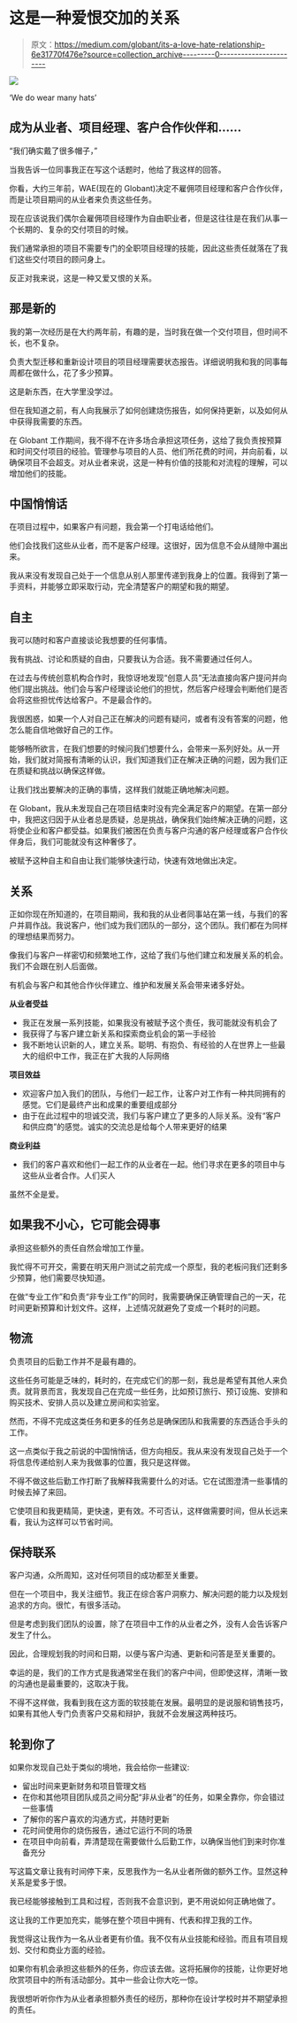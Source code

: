 # 这是一种爱恨交加的关系

> 原文：<https://medium.com/globant/its-a-love-hate-relationship-6e31770f476e?source=collection_archive---------0----------------------->

![](img/d3f06f6af72b02652770a1dfb1e969a7.png)

‘We do wear many hats’

## **成为从业者、项目经理、客户合作伙伴和……**

“我们确实戴了很多帽子，”

当我告诉一位同事我正在写这个话题时，他给了我这样的回答。

你看，大约三年前，WAE(现在的 Globant)决定不雇佣项目经理和客户合作伙伴，而是让项目期间的从业者来负责这些任务。

现在应该说我们偶尔会雇佣项目经理作为自由职业者，但是这往往是在我们从事一个长期的、复杂的交付项目的时候。

我们通常承担的项目不需要专门的全职项目经理的技能，因此这些责任就落在了我们这些交付项目的顾问身上。

反正对我来说，这是一种又爱又恨的关系。

## **那是新的**

我的第一次经历是在大约两年前，有趣的是，当时我在做一个交付项目，但时间不长，也不复杂。

负责大型迁移和重新设计项目的项目经理需要状态报告。详细说明我和我的同事每周都在做什么，花了多少预算。

这是新东西，在大学里没学过。

但在我知道之前，有人向我展示了如何创建烧伤报告，如何保持更新，以及如何从中获得我需要的东西。

在 Globant 工作期间，我不得不在许多场合承担这项任务，这给了我负责按预算和时间交付项目的经验。管理参与项目的人员、他们所花费的时间，并向前看，以确保项目不会超支。对从业者来说，这是一种有价值的技能和对流程的理解，可以增加他们的技能。

## **中国悄悄话**

在项目过程中，如果客户有问题，我会第一个打电话给他们。

他们会找我们这些从业者，而不是客户经理。这很好，因为信息不会从缝隙中漏出来。

我从来没有发现自己处于一个信息从别人那里传递到我身上的位置。我得到了第一手资料，并能够立即采取行动，完全清楚客户的期望和我的期望。

## **自主**

我可以随时和客户直接谈论我想要的任何事情。

我有挑战、讨论和质疑的自由，只要我认为合适。我不需要通过任何人。

在过去与传统创意机构合作时，我惊讶地发现“创意人员”无法直接向客户提问并向他们提出挑战。他们会与客户经理谈论他们的担忧，然后客户经理会判断他们是否会将这些担忧传达给客户。不是最合作的。

我很困惑，如果一个人对自己正在解决的问题有疑问，或者有没有答案的问题，他怎么能自信地做好自己的工作。

能够畅所欲言，在我们想要的时候问我们想要什么，会带来一系列好处。从一开始，我们就对简报有清晰的认识，我们知道我们正在解决正确的问题，因为我们正在质疑和挑战以确保这样做。

让我们找出要解决的正确的事情，这样我们就能正确地解决问题。

在 Globant，我从未发现自己在项目结束时没有完全满足客户的期望。在第一部分中，我把这归因于从业者总是质疑，总是挑战，确保我们始终解决正确的问题，这将使企业和客户都受益。如果我们被困在负责与客户沟通的客户经理或客户合作伙伴身后，我们可能就没有这种奢侈了。

被赋予这种自主和自由让我们能够快速行动，快速有效地做出决定。

## **关系**

正如你现在所知道的，在项目期间，我和我的从业者同事站在第一线，与我们的客户并肩作战。我说客户，他们成为我们团队的一部分，这个团队。我们都在为同样的理想结果而努力。

像我们与客户一样密切和频繁地工作，这给了我们与他们建立和发展关系的机会。我们不会跟在别人后面做。

有机会与客户和其他合作伙伴建立、维护和发展关系会带来诸多好处。

**从业者受益**

*   我正在发展一系列技能，如果我没有被赋予这个责任，我可能就没有机会了
*   我获得了与客户建立新关系和探索商业机会的第一手经验
*   我不断地认识新的人，建立关系。聪明、有抱负、有经验的人在世界上一些最大的组织中工作，我正在扩大我的人际网络

**项目效益**

*   欢迎客户加入我们的团队，与他们一起工作，让客户对工作有一种共同拥有的感觉。它们是最终产出和成果的重要组成部分
*   由于在此过程中的坦诚交流，我们与客户建立了更多的人际关系。没有“客户和供应商”的感觉。诚实的交流总是给每个人带来更好的结果

**商业利益**

*   我们的客户喜欢和他们一起工作的从业者在一起。他们寻求在更多的项目中与这些从业者合作。人们买人

虽然不全是爱。

## **如果我不小心，它可能会碍事**

承担这些额外的责任自然会增加工作量。

我忙得不可开交，需要在明天用户测试之前完成一个原型，我的老板问我们还剩多少预算，他们需要尽快知道。

在做“专业工作”和负责“非专业工作”的同时，我需要确保正确管理自己的一天，花时间更新预算和计划文件。这样，上述情况就避免了变成一个耗时的问题。

## **物流**

负责项目的后勤工作并不是最有趣的。

这些任务可能是乏味的，耗时的，在完成它们的那一刻，我总是希望有其他人来负责。就背景而言，我发现自己在完成一些任务，比如预订旅行、预订设施、安排和购买技术、安排人员以及建立房间和实验室。

然而，不得不完成这类任务和更多的任务总是确保团队和我需要的东西适合手头的工作。

这一点类似于我之前说的中国悄悄话，但方向相反。我从来没有发现自己处于一个将信息传递给别人来为我做事的位置，我只是这样做。

不得不做这些后勤工作打断了我解释我需要什么的对话。它在试图澄清一些事情的时候去掉了来回。

它使项目和我更精简，更快速，更有效。不可否认，这样做需要时间，但从长远来看，我认为这样可以节省时间。

## **保持联系**

客户沟通，众所周知，这对任何项目的成功都至关重要。

但在一个项目中，我关注细节。我正在综合客户洞察力、解决问题的能力以及规划追求的方向。很忙，有很多活动。

但是考虑到我们团队的设置，除了在项目中工作的从业者之外，没有人会告诉客户发生了什么。

因此，合理规划我的时间和日期，以便与客户沟通、更新和问答是至关重要的。

幸运的是，我们的工作方式是我通常坐在我们的客户中间，但即使这样，清晰一致的沟通也是最重要的，这取决于我。

不得不这样做，我看到我在这方面的软技能在发展。最明显的是说服和销售技巧，如果有其他人专门负责客户交易和辩护，我就不会发展这两种技巧。

## **轮到你了**

如果你发现自己处于类似的境地，我会给你一些建议:

*   留出时间来更新财务和项目管理文档
*   在你和其他项目团队成员之间分配“非从业者”的任务，如果全靠你，你会错过一些事情
*   了解你的客户喜欢的沟通方式，并随时更新
*   花时间使用你的烧伤报告，通过它运行不同的场景
*   在项目中向前看，弄清楚现在需要做什么后勤工作，以确保当他们到来时你准备充分

写这篇文章让我有时间停下来，反思我作为一名从业者所做的额外工作。显然这种关系是爱多于恨。

我已经能够接触到工具和过程，否则我不会意识到，更不用说如何正确地做了。

这让我的工作更加充实，能够在整个项目中拥有、代表和捍卫我的工作。

我觉得这让我作为一名从业者更有价值。我不仅有从业技能和经验。而且有项目规划、交付和商业方面的经验。

如果你有机会承担这些额外的任务，你应该去做。这将拓展你的技能，让你更好地欣赏项目中的所有活动部分。其中一些会让你大吃一惊。

我很想听听你作为从业者承担额外责任的经历，那种你在设计学校时并不期望承担的责任。